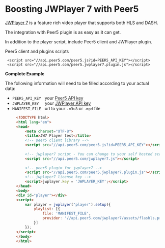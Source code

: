 # Boosting JWPlayer 7 with Peer5

[JWPlayer 7](https://www.jwplayer.com/) is a feature rich video player that supports both HLS and DASH.

The integration with Peer5 plugin is as easy as it can get.

In addition to the player script, include Peer5 client and JWPlayer plugin.
 
Peer5 client and plugins scripts

     <script src="//api.peer5.com/peer5.js?id=PEER5_API_KEY"></script>
     <script src="//api.peer5.com/peer5.jwplayer7.plugin.js"></script>
    
**Complete Example** 
 
 The following information will need to be filled according to your actual data:
 
- `PEER5_API_KEY` &nbsp;&nbsp;your [Peer5 API key](https://app.peer5.com/integration)
- `JWPLAYER_KEY`  &nbsp;&nbsp;&nbsp;&nbsp;your [JWPlayer API key](https://dashboard.jwplayer.com/#/account/properties)
- `MANIFEST_FILE` &nbsp;&nbsp;url to your `.m3u8` or `.mpd` file
  
```html
     <!DOCTYPE html>
     <html lang="en">
     <head>
         <meta charset="UTF-8">
         <title>JW7 Player test</title>
         <!-- peer5 client library -->
         <script src="//api.peer5.com/peer5.js?id=PEER5_API_KEY"></script>
     
         <!-- jwplayer7 script - You can change to your self hosted script -->
         <script src="//api.peer5.com/jwplayer7.js"></script>
     
         <!-- peer5 plugin for jwplayer7 -->
         <script src="//api.peer5.com/peer5.jwplayer7.plugin.js"></script>
         <!-- jwplayer7 license key -->
         <script>jwplayer.key = 'JWPLAYER_KEY';</script>
     </head>
     <body>
     <div id="player"></div>
     <script>
         var player = jwplayer('player').setup({
             playlist: [{
                 file: 'MANIFEST_FILE',
                 provider: '//api.peer5.com/jwplayer7/assets/flashls.provider.swf'
             }]
         });
     </script>
     </body>
     </html>
```